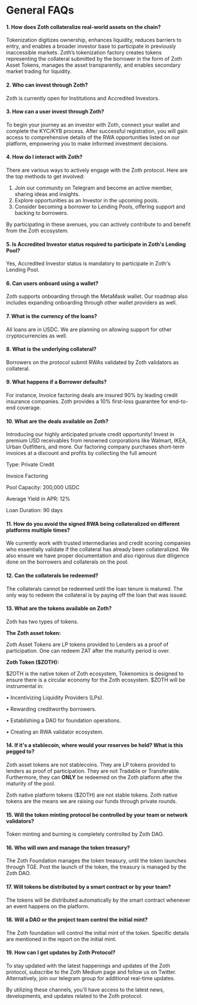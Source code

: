 # General FAQs

#### 1. **How does Zoth collateralize real-world assets on the chain?**

Tokenization digitizes ownership, enhances liquidity, reduces barriers to entry, and enables a broader investor base to participate in previously inaccessible markets. Zoth’s tokenization factory creates tokens representing the collateral submitted by the borrower in the form of Zoth Asset Tokens, manages the asset transparently, and enables secondary market trading for liquidity.

#### 2. Who can invest through Zoth?

Zoth is currently open for Institutions and Accredited Investors.

#### 3. How can a user invest through Zoth?

To begin your journey as an investor with Zoth, connect your wallet and complete the KYC/KYB process. After successful registration, you will gain access to comprehensive details of the RWA opportunities listed on our platform, empowering you to make informed investment decisions.

#### 4. **How do I interact with Zoth?**

There are various ways to actively engage with the Zoth protocol. Here are the top methods to get involved:

1. Join our community on Telegram and become an active member, sharing ideas and insights.
2. Explore opportunities as an Investor in the upcoming pools.
3. Consider becoming a borrower to Lending Pools, offering support and backing to borrowers.

By participating in these avenues, you can actively contribute to and benefit from the Zoth ecosystem.

#### 5. **Is Accredited Investor status required to participate in Zoth's Lending Pool?**

Yes, Accredited Investor status is mandatory to participate in Zoth's Lending Pool.

#### 6. Can users onboard using a wallet?

Zoth supports onboarding through the MetaMask wallet. Our roadmap also includes expanding onboarding through other wallet providers as well.

#### 7. **What is the currency of the loans?**

All loans are in USDC. We are planning on allowing support for other cryptocurrencies as well.

#### 8. What is the underlying collateral?

Borrowers on the protocol submit RWAs validated by Zoth validators as collateral.

#### 9. What happens if a **Borrower defaults?**

For instance, Invoice factoring deals are insured 90% by leading credit insurance companies. Zoth provides a 10% first-loss guarantee for end-to-end coverage.

#### 10. **What are the deals available on Zoth?**

Introducing our highly anticipated private credit opportunity! Invest in premium USD receivables from renowned corporations like Walmart, IKEA, Urban Outfitters, and more. Our factoring company purchases short-term invoices at a discount and profits by collecting the full amount&#x20;

Type: Private Credit&#x20;

Invoice Factoring&#x20;

Pool Capacity: 200,000 USDC&#x20;

Average Yield in APR: 12%&#x20;

Loan Duration: 90 days

#### 11. How do you avoid the signed RWA being collateralized on different platforms multiple times?

We currently work with trusted intermediaries and credit scoring companies who essentially validate if the collateral has already been collateralized. We also ensure we have proper documentation and also rigorous due diligence done on the borrowers and collaterals on the pool.

#### 12. Can the collaterals be redeemed?

The collaterals cannot be redeemed until the loan tenure is matured. The only way to redeem the collateral is by paying off the loan that was issued.

#### 13. What are the tokens available on Zoth?

Zoth has two types of tokens.

**The Zoth asset token:**

Zoth Asset Tokens are LP tokens provided to Lenders as a proof of participation. One can redeem ZAT after the maturity period is over.&#x20;

**Zoth Token ($ZOTH):**

$ZOTH is the native token of Zoth ecosystem, Tokenomics is designed to ensure there is a circular economy for the Zoth ecosystem. $ZOTH will be instrumental in:

• Incentivizing Liquidity Providers (LPs).&#x20;

• Rewarding creditworthy borrowers.&#x20;

• Establishing a DAO for foundation operations.&#x20;

• Creating an RWA validator ecosystem.

#### 14. If it's a stablecoin, where would your reserves be held?  What is this pegged to?

Zoth asset tokens are not stablecoins. They are LP tokens provided to lenders as proof of participation. They are not Tradable or Transferable. Furthermore, they can **ONLY** be redeemed on the Zoth platform after the maturity of the pool.

Zoth native platform tokens ($ZOTH) are not stable tokens. Zoth native tokens are the means we are raising our funds through private rounds.

#### 15. Will the token minting protocol be controlled by your team or network validators?

Token minting and burning is completely controlled by Zoth DAO.

#### 16. Who will own and manage the token treasury?

The Zoth Foundation manages the token treasury, until the token launches through TGE. Post the launch of the token, the treasury is managed by the Zoth DAO.

#### 17. Will tokens be distributed by a smart contract or by your team?

The tokens will be distributed automatically by the smart contract whenever an event happens on the platform.

#### 18. Will a DAO or the project team control the initial mint?

The Zoth foundation will control the initial mint of the token. Specific details are mentioned in the report on the initial mint.

#### 19. How can I get updates by Zoth Protocol?

To stay updated with the latest happenings and updates of the Zoth protocol, subscribe to the Zoth Medium page and follow us on Twitter. Alternatively, join our telegram group for additional real-time updates.

By utilizing these channels, you'll have access to the latest news, developments, and updates related to the Zoth protocol.
